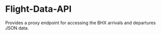 # Flight-Data-API

Provides a proxy endpoint for accessing the BHX arrivals and departures JSON data.
